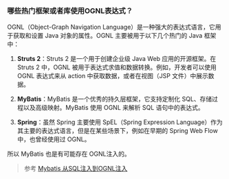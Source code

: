 ### 哪些热门框架或者库使用OGNL表达式？

OGNL（Object-Graph Navigation Language）是一种强大的表达式语言，它用于获取和设置 Java 对象的属性。OGNL 主要被用于以下几个热门的 Java 框架中：

1. **Struts 2**：Struts 2 是一个用于创建企业级 Java Web 应用的开源框架。在 Struts 2 中，OGNL 被用于表达式求值和数据转换。例如，开发者可以使用 OGNL 表达式来从 action 中获取数据，或者在视图（JSP 文件）中展示数据。

2. **MyBatis**：MyBatis 是一个优秀的持久层框架，它支持定制化 SQL、存储过程以及高级映射。MyBatis 使用 OGNL 来解析 SQL 语句中的表达式。

3. **Spring**：虽然 Spring 主要使用 SpEL（Spring Expression Language）作为其主要的表达式语言，但是在某些场景下，例如在早期的 Spring Web Flow 中，也曾经使用过 OGNL。

所以 MyBatis 也是有可能存在 OGNL注入的。

> 参考 [Mybatis 从SQL注入到OGNL注入](https://www.cnpanda.net/sec/1227.html)
